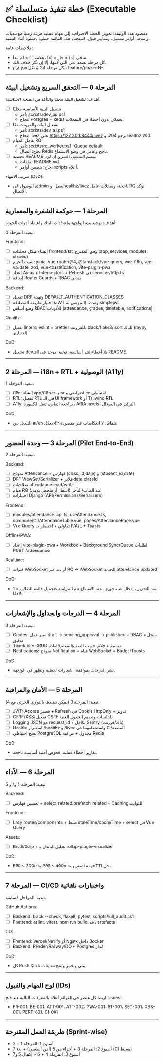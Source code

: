 # ✅ خطة تنفيذ متسلسلة (Executable Checklist)

مقصود هذه الوثيقة: تحويل الخطة الاحترافية إلى مهام عملية مرتبة زمنيًا مع تبعيات واضحة، أوامر تشغيل، ومعايير قبول. استخدم هذه القائمة خطوة بخطوة أثناء التنفيذ.

ملاحظات عامة:
- علامة [ ] = لم يبدأ، [x] = منجز، [~] = جارٍ.
- كل مرحلة تعتمد على التي قبلها، إلا إن ذُكر خلاف ذلك.
- يُفضّل فتح فرع Git لكل مرحلة: feature/phase-N-<slug>.

---

## المرحلة 0 — التحقق السريع وتشغيل البيئة
أهداف: تشغيل البيئة محليًا والتأكد من الصحة الأساسية.

- [ ] تشغيل البنية الأساسية محليًا
  - أمر: scripts/dev_up.ps1
  - نجاح: Postgres + Redis يعملان بدون أخطاء في السجلات.
- [ ] تشغيل الباك والفرونت معًا
  - أمر: scripts/dev_all.ps1
  - نجاح: livez على https://127.0.0.1:8443/livez ترجع 204، وhealthz 200.
- [ ] عامل المهام RQ
  - أمر: scripts/rq_worker.ps1 -Queue default
  - نجاح: اتصال Redis ناجح وعامل في وضع الاستماع.
- [ ] تحديث README بقسم التشغيل السريع إن لزم
  - ملفات: README.md
  - نجاح: يتضمن أوامر scripts أعلاه.

تعريف الانتهاء (DoD):
- الوصول إلى /admin يعمل، وhealthz/livez ناجحة، وسجلات عامل RQ تؤكد الاتصال.

---

## المرحلة 1 — حوكمة الشفرة والمعمارية
أهداف: توحيد بنية الواجهة وإعدادات الباك واعتماد أدوات الجودة.

تبعية: المرحلة 0.

Frontend:
- [ ] إنشاء هيكل مجلدات frontend/src وفق المقترح (app, services, modules, shared)
- [ ] تثبيت الحزم: pinia, vue-router@4, @tanstack/vue-query, vue-i18n, vee-validate, zod, vue-toastification, vite-plugin-pwa
- [ ] إعداد Axios + Interceptors + Refresh في services/http.ts
- [ ] إضافة Router Guards + RBAC مبدئي

Backend:
- [ ] تفعيل DRF وتهيئة DEFAULT_AUTHENTICATION_CLASSES
- [ ] اختيار طريقة المصادقة (JWT الموصى به) وضبط simplejwt
- [ ] وضع أساس RBAC للأذونات (attendance, grades, timetable, notifications)

Quality:
- [ ] تفعيل linters: eslint + prettier للفرونت، black/flake8/isort للباك (mypy اختياري)

DoD:
- تشغيل dev_all بلا أخطاء لِنتر أساسية، توثيق موجز في README.

---

## المرحلة 2 — i18n + RTL + الوصولية (A11y)
تبعية: المرحلة 1.

- [ ] i18n: إنشاء app/i18n.ts بـ ar افتراضي و en احتياطي
- [ ] RTL: تفعيل RTL في الـ UI framework أو Tailwind RTL
- [ ] A11y: مراجعة التباين، تنقل الكيبورد، ARIA labels، التركيز في المودال

DoD:
- التبديل بين ar/en يعدّل dir تلقائيًا، لا انعكاسات غير مقصودة.

---

## المرحلة 3 — وحدة الحضور (Pilot End-to-End)
تبعية: المرحلة 2.

Backend:
- [ ] نموذج Attendance + فهارس (class_id,date) و (student_id,date)
- [ ] DRF ViewSet/Serializer + فلاتر date,classId
- [ ] صلاحيات attendance:read/write
- [ ] مهام RQ عند الغياب/التأخر (إشعار أو ملخص يومي)
- [ ] اختبارات Django (API/Permissions/Serializers)

Frontend:
- [ ] modules/attendance: api.ts, useAttendance.ts, components/AttendanceTable.vue, pages/AttendancePage.vue
- [ ] Vue Query تفاؤلي + اختصارات P/A/L + Toasts

Offline/PWA:
- [ ] إعداد vite-plugin-pwa + Workbox + Background Sync/Queue لطلبات POST /attendance

Realtime:
- [ ] قنوات WebSocket أو بث عبر RQ → WebSocket للحدث attendance:updated

DoD:
- تحميل قائمة الطلاب < 1s بعد التخزين، إدخال شبه فوري، عند الانقطاع تتم المزامنة لاحقًا.

---

## المرحلة 4 — الدرجات والجداول والإشعارات
تبعية: المرحلة 3.

- [ ] Grades: سير عمل draft → pending_approval → published + RBAC + سجل تدقيق
- [ ] Timetable: CRUD مبسط + فلاتر حسب الصف/المعلم/المادة
- [ ] Notifications: نموذج Notification + قناة WebSocket + Badge/Toasts

DoD:
- نشر الدرجات بموافقة، إشعارات لحظية وتظهر في الواجهة.

---

## المرحلة 5 — الأمان والمراقبة
تبعية: المرحلة 3 (يمكن تنفيذها بالتوازي الجزئي مع 4).

- [ ] JWT: Access قصير + Refresh في Cookie HttpOnly + تدوير
- [ ] CSRF/XSS: تفعيل CSRF للجلسات وتعقيم الحقول الغنية
- [ ] Logging JSON مع request_id + تكامل Sentry (باك/فرونت)
- [ ] Health: استمرار /healthz و /livez واستخدامهما في CI/المنصة
- [ ] نسخ احتياطي PostgreSQL مجدول + مراقبة Redis

DoD:
- تقارير أخطاء عملية، فحوص أمنية أساسية ناجحة.

---

## المرحلة 6 — الأداء
تبعية: المرحلة 4 و/أو 5.

Backend:
- [ ] تحسين فهارس + select_related/prefetch_related + Caching للثوابت

Frontend:
- [ ] Lazy routes/components + ضبط staleTime/cacheTime + select في Vue Query

Assets:
- [ ] Brotli/Gzip + تحليل الباندل بـ rollup-plugin-visualizer

DoD:
- P50 < 200ms، P95 < 400ms، حزمة أصغر وTTI أقل.

---

## المرحلة 7 — CI/CD واختبارات تلقائية
تبعية: المراحل السابقة.

GitHub Actions:
- [ ] Backend: black --check, flake8, pytest, scripts/full_audit.ps1
- [ ] Frontend: eslint, vitest, npm run build, رفع artefacts

CD:
- [ ] Frontend: Vercel/Netlify أو Nginx داخل Docker
- [ ] Backend: Render/Railway/DO + Postgres مُدار

DoD:
- كل Push يبني ويختبر ويُنتج معاينات تلقائيًا.

---

## لوح المهام والقبول (IDs)
اربط كل عنصر في القوائم أعلاه بالمعرفات التالية عند فتح Issues:
- FR-001، BE-001، ATT-001، ATT-002، PWA-001، RT-001، SEC-001، OBS-001، PERF-001، CI-001

---

## طريقة العمل المقترحة (Sprint-wise)
- أسبوع 1: المرحلة 1 + 2
- أسبوع 2: المرحلة 3 + أجزاء من 5 (أمن أساسي) + بدء 7 (CI بسيط)
- أسبوع 3: المرحلة 4 + 6 + إكمال 5 و7
